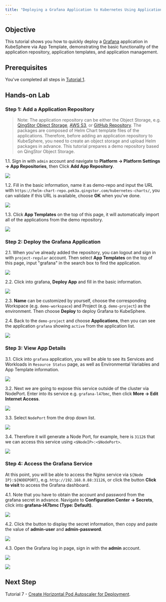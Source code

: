 ```yaml
---
title: "Deploying a Grafana Application to Kubernetes Using Application Template"
---
```


## Objective

This tutorial shows you how to quickly deploy a [Grafana](https://grafana.com/) application in KubeSphere via App Template, demonstrating the basic functionality of the application repository, application templates, and application management.

## Prerequisites

You've completed all steps in [Tutorial 1](admin-quick-start.md).

## Hands-on Lab

### Step 1: Add a Application Repository

> Note: The application repository can be either the Object Storage, e.g. [QingStor Object Storage](https://www.qingcloud.com/products/qingstor/), [AWS S3](https://aws.amazon.com/cn/what-is-cloud-object-storage/), or [GitHub Repository](https://github.com/). The packages are composed of Helm Chart template files of the applications. Therefore, before adding an application repository to KubeSphere, you need to create an object storage and upload  Helm packages in advance. This tutorial prepares a demo repository based on QingStor Object Storage.

1.1. Sign in with `admin` account and navigate to **Platform → Platform Settings → App Repositories**, then Click **Add App Repository**.

![](https://pek3b.qingstor.com/kubesphere-docs/png/20190717133759.png)

1.2. Fill in the basic information, name it as demo-repo and input the URL with `https://helm-chart-repo.pek3a.qingstor.com/kubernetes-charts/`, you can validate if this URL is available, choose **OK** when you've done.

![](https://pek3b.qingstor.com/kubesphere-docs/png/20190717134319.png)

1.3. Click **App Templates** on the top of this page, it will automatically import all of the applications from the demo repository.

![](https://pek3b.qingstor.com/kubesphere-docs/png/20190717134714.png)

### Step 2: Deploy the Grafana Application

2.1. When you've already added the repository, you can logout and sign in with `project-regular` account. Then select **App Templates** on the top of this page, input "grafana" in the search box to find the application.

![](https://pek3b.qingstor.com/kubesphere-docs/png/20190717145209.png)

2.2. Click into grafana, **Deploy App** and fill in the basic information.

![](https://pek3b.qingstor.com/kubesphere-docs/png/20190717145338.png)

2.3. **Name** can be customized by yourself, choose the corresponding Workspace (e.g. `demo-workspace`) and Project (e.g. `demo-project`) as the environment. Then choose **Deploy** to deploy Grafana to KubeSphere.

2.4. Back to the `demo-project` and choose **Applications**, then you can see the application `grafana` showing `active` from the application list. 

![](https://pek3b.qingstor.com/kubesphere-docs/png/20190717145741.png)

### Step 3: View App Details

3.1. Click into `grafana` application, you will be able to see its Services and Workloads in `Resource Status` page, as well as Environmental Variables and App Template information.

![](https://pek3b.qingstor.com/kubesphere-docs/png/20190717150124.png)

3.2. Next we are going to expose this service outside of the cluster via NodePort. Enter into its service e.g. `grafana-l47bmc`, then click **More → Edit Internet Access**.

![](https://pek3b.qingstor.com/kubesphere-docs/png/20190717150338.png)

3.3. Select `NodePort` from the drop down list.

![](https://pek3b.qingstor.com/kubesphere-docs/png/20190717150427.png)

3.4. Therefore it will generate a Node Port, for example, here is `31126` that we can access this service using `<$NodeIP>:<$NodePort>`.

![](https://pek3b.qingstor.com/kubesphere-docs/png/20190717150540.png)

### Step 4: Access the Grafana Service

At this point, you will be able to access the Nginx service via `${Node IP}:${NODEPORT}`, e.g. `http://192.168.0.88:31126`, or click the button **Click to visit** to access the Grafana dashboard.

4.1. Note that you have to obtain the account and password from the grafana secret in advance. Navigate to **Configuration Center → Secrets**, click into **grafana-l47bmc (Type: Default)**.

![](https://pek3b.qingstor.com/kubesphere-docs/png/20190717152250.png)

4.2. Click the button to display the secret information, then copy and paste the value of **admin-user** and **admin-password**.

![](https://pek3b.qingstor.com/kubesphere-docs/png/20190717152352.png)

4.3. Open the Grafana log in page, sign in with the **admin** account.

![](https://pek3b.qingstor.com/kubesphere-docs/png/20190717152831.png)

![](https://pek3b.qingstor.com/kubesphere-docs/png/20190717152929.png)

## Next Step

Tutorial 7 - [Create Horizontal Pod Autoscaler for Deployment](hpa.md).

